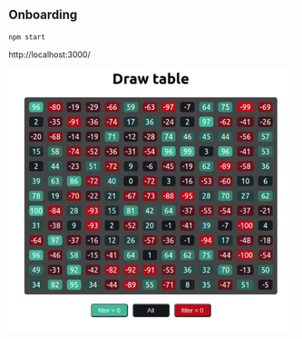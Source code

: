 ## Onboarding

```sh
npm start
```

http://localhost:3000/

![](https://raw.githubusercontent.com/letov/color-table/master/record.gif)